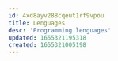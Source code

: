 ```yaml
---
id: 4xd8ayv288cqeut1rf9vpou
title: Lenguages
desc: 'Programming lenguages'
updated: 1655321195318
created: 1655321005198
---
```


